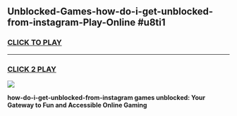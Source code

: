 
## Unblocked-Games-how-do-i-get-unblocked-from-instagram-Play-Online #u8ti1
<h3>
<a href="https://news.freeplayer.one?title=how-do-i-get-unblocked-from-instagram&ref=3">CLICK TO PLAY</a></h3>
<hr>

<h3>
<a href="https://news.freeplayer.one?title=how-do-i-get-unblocked-from-instagram&ref=3">CLICK 2 PLAY</a>
  
</h3>

<a href="https://news.freeplayer.one?title=how-do-i-get-unblocked-from-instagram&ref=3"><img src="https://clearcache.store/games.png"></a>


**how-do-i-get-unblocked-from-instagram games unblocked: Your Gateway to Fun and Accessible Online Gaming**
